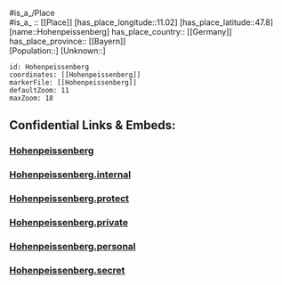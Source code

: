 ﻿---
location: [47.8,11.02] 
mapzoom: [7,12] 
mapmarker: city 
type: City
tags:
- geo/City


SpocWebEntityId: 30981
isDeleted: false
confidential: public

---
#is_a_/Place  
#is_a_ :: [[Place]] 
[has_place_longitude::11.02] 
[has_place_latitude::47.8] 
[name::Hohenpeissenberg] 
has_place_country:: [[Germany]]  
has_place_province:: [[Bayern]]  
[Population::] 
[Unknown::] 


```leaflet
id: Hohenpeissenberg
coordinates: [[Hohenpeissenberg]] 
markerFile: [[Hohenpeissenberg]] 
defaultZoom: 11 
maxZoom: 18
```


## Confidential Links & Embeds: 

### [Hohenpeissenberg](/_public/Earth/Continent/Europe/Europe~Central/Germany/Germany~West/Bayern/counties~Bayern/Weilheim-Schongau/cities~Weilheim-Schongau/Hohenpeißenberg/City/Hohenpeissenberg.md) 

### [Hohenpeissenberg.internal](/_internal/Earth/Continent/Europe/Europe~Central/Germany/Germany~West/Bayern/counties~Bayern/Weilheim-Schongau/cities~Weilheim-Schongau/Hohenpeißenberg/City/Hohenpeissenberg.internal.md) 

### [Hohenpeissenberg.protect](/_protect/Earth/Continent/Europe/Europe~Central/Germany/Germany~West/Bayern/counties~Bayern/Weilheim-Schongau/cities~Weilheim-Schongau/Hohenpeißenberg/City/Hohenpeissenberg.protect.md) 

### [Hohenpeissenberg.private](/_private/Earth/Continent/Europe/Europe~Central/Germany/Germany~West/Bayern/counties~Bayern/Weilheim-Schongau/cities~Weilheim-Schongau/Hohenpeißenberg/City/Hohenpeissenberg.private.md) 

### [Hohenpeissenberg.personal](/_personal/Earth/Continent/Europe/Europe~Central/Germany/Germany~West/Bayern/counties~Bayern/Weilheim-Schongau/cities~Weilheim-Schongau/Hohenpeißenberg/City/Hohenpeissenberg.personal.md) 

### [Hohenpeissenberg.secret](/_secret/Earth/Continent/Europe/Europe~Central/Germany/Germany~West/Bayern/counties~Bayern/Weilheim-Schongau/cities~Weilheim-Schongau/Hohenpeißenberg/City/Hohenpeissenberg.secret.md) 
